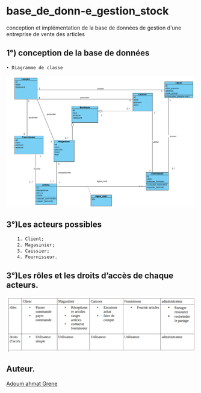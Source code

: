 # base_de_donn-e_gestion_stock
conception et implémentation de la base de données de gestion d'une entreprise de vente des articles

## 1°) conception de la base de données
    • Diagramme de classe

<img src="source image/diagramme_de_classe.png">

## 3°)Les acteurs possibles

        1. Client;
        2. Magasinier;
        3. Caissier;
        4. Fournisseur.

## 3°)Les rôles et les droits d’accès de chaque acteurs.

<img src="source image/Capture d’écran du 2021-12-02 15-09-16.png">

## Auteur.

<a href="https://github.com/AdoumGrene21">Adoum ahmat Grene</a>
